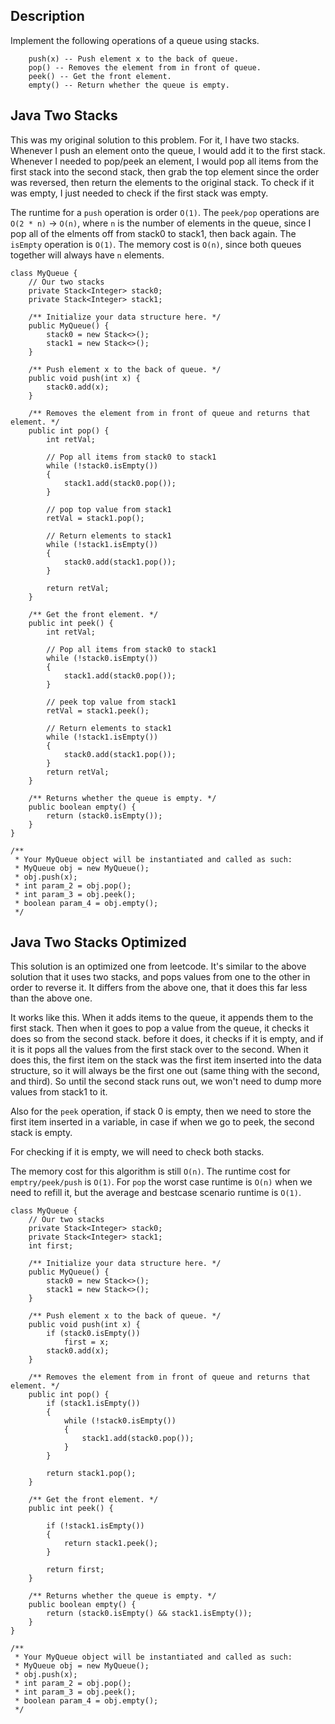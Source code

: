## Description

Implement the following operations of a queue using stacks.

```
    push(x) -- Push element x to the back of queue.
    pop() -- Removes the element from in front of queue.
    peek() -- Get the front element.
    empty() -- Return whether the queue is empty.
```

## Java Two Stacks

This was my original solution to this problem. For it, I have two stacks. Whenever I push an element onto the queue, I would add it to the first stack. Whenever I needed to pop/peek an element, I would pop all items from the first stack into the second stack, then grab the top element since the order was reversed, then return the elements to the original stack. To check if it was empty, I just needed to check if the first stack was empty.

The runtime for a `push` operation is order `O(1)`. The `peek/pop` operations are `O(2 * n)` -> `O(n)`, where `n` is the number of elements in the queue, since I pop all of the elments off from stack0 to stack1, then back again. The `isEmpty` operation is `O(1)`. The memory cost is `O(n)`, since both queues together will always have `n` elements.

```
class MyQueue {
    // Our two stacks
    private Stack<Integer> stack0;
    private Stack<Integer> stack1;
    
    /** Initialize your data structure here. */
    public MyQueue() {
        stack0 = new Stack<>();
        stack1 = new Stack<>();
    }
    
    /** Push element x to the back of queue. */
    public void push(int x) {
        stack0.add(x);
    }
    
    /** Removes the element from in front of queue and returns that element. */
    public int pop() {
        int retVal;
        
        // Pop all items from stack0 to stack1
        while (!stack0.isEmpty())
        {
            stack1.add(stack0.pop());
        }
        
        // pop top value from stack1
        retVal = stack1.pop();
        
        // Return elements to stack1
        while (!stack1.isEmpty())
        {
            stack0.add(stack1.pop());
        }
        
        return retVal;
    }
    
    /** Get the front element. */
    public int peek() {
        int retVal;
        
        // Pop all items from stack0 to stack1
        while (!stack0.isEmpty())
        {
            stack1.add(stack0.pop());
        }
        
        // peek top value from stack1
        retVal = stack1.peek();
        
        // Return elements to stack1
        while (!stack1.isEmpty())
        {
            stack0.add(stack1.pop());
        }        
        return retVal;
    }
    
    /** Returns whether the queue is empty. */
    public boolean empty() {
        return (stack0.isEmpty());
    }
}

/**
 * Your MyQueue object will be instantiated and called as such:
 * MyQueue obj = new MyQueue();
 * obj.push(x);
 * int param_2 = obj.pop();
 * int param_3 = obj.peek();
 * boolean param_4 = obj.empty();
 */
```

## Java Two Stacks Optimized

This solution is an optimized one from leetcode. It's similar to the above solution that it uses two stacks, and pops values from one to the other in order to reverse it. It differs from the above one, that it does this far less than the above one.

It works like this. When it adds items to the queue, it appends them to the first stack. Then when it goes to pop a value from the queue, it checks it does so from the second stack. before it does, it checks if it is empty, and if it is it pops all the values from the first stack over to the second. When it does this, the first item on the stack was the first item inserted into the data structure, so it will always be the first one out (same thing with the second, and third). So until the second stack runs out, we won't need to dump more values from stack1 to it.

Also for the `peek` operation, if stack 0 is empty, then we need to store the first item inserted in a variable, in case if when we go to peek, the second stack is empty.

For checking if it is empty, we will need to check both stacks.

The memory cost for this algorithm is still `O(n)`. The runtime cost for `emptry/peek/push` is `O(1)`. For `pop` the worst case runtime is `O(n)` when we need to refill it, but the average and bestcase scenario runtime is `O(1)`.

```
class MyQueue {
    // Our two stacks
    private Stack<Integer> stack0;
    private Stack<Integer> stack1;
    int first;
    
    /** Initialize your data structure here. */
    public MyQueue() {
        stack0 = new Stack<>();
        stack1 = new Stack<>();
    }
    
    /** Push element x to the back of queue. */
    public void push(int x) {
        if (stack0.isEmpty())
            first = x;
        stack0.add(x);
    }
    
    /** Removes the element from in front of queue and returns that element. */
    public int pop() {
        if (stack1.isEmpty())
        {
            while (!stack0.isEmpty())
            {
                stack1.add(stack0.pop());
            }
        }
        
        return stack1.pop();
    }
    
    /** Get the front element. */
    public int peek() {
        
        if (!stack1.isEmpty())
        {
            return stack1.peek();
        }
        
        return first;
    }
    
    /** Returns whether the queue is empty. */
    public boolean empty() {
        return (stack0.isEmpty() && stack1.isEmpty());
    }
}

/**
 * Your MyQueue object will be instantiated and called as such:
 * MyQueue obj = new MyQueue();
 * obj.push(x);
 * int param_2 = obj.pop();
 * int param_3 = obj.peek();
 * boolean param_4 = obj.empty();
 */
```

